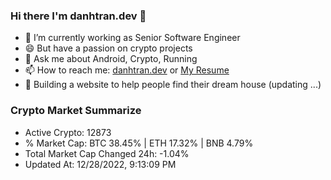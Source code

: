 ### Hi there I'm danhtran.dev 👋

- 🔭 I’m currently working as Senior Software Engineer
- 😄 But have a passion on crypto projects
- 💬 Ask me about Android, Crypto, Running 
- 📫 How to reach me: <a href="https://danhtran.dev" target="_blank">danhtran.dev</a> or <a href="Dan-Resume.pdf" target="_blank">My Resume</a>
- 🌱 Building a website to help people find their dream house (updating ...)

### Crypto Market Summarize
- Active Crypto: 12873
- % Market Cap: BTC 38.45% | ETH 17.32% | BNB 4.79%
- Total Market Cap Changed 24h: -1.04%
- Updated At: 12/28/2022, 9:13:09 PM
